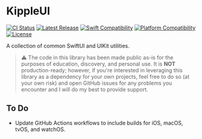 # KippleUI

[![CI Status](https://github.com/swift-kipple/UI/actions/workflows/build.yml/badge.svg)](https://github.com/swift-kipple/UI/actions/workflows/build.yml)
[![Latest Release](https://img.shields.io/github/v/tag/swift-kipple/UI?color=blue&label=latest)](https://github.com/swift-kipple/UI/tags)
[![Swift Compatibility](https://img.shields.io/endpoint?url=https%3A%2F%2Fswiftpackageindex.com%2Fapi%2Fpackages%2Fswift-kipple%2FUI%2Fbadge%3Ftype%3Dswift-versions)](https://swiftpackageindex.com/swift-kipple/UI)
[![Platform Compatibility](https://img.shields.io/endpoint?url=https%3A%2F%2Fswiftpackageindex.com%2Fapi%2Fpackages%2Fswift-kipple%2FUI%2Fbadge%3Ftype%3Dplatforms)](https://swiftpackageindex.com/swift-kipple/UI)
[![License](https://img.shields.io/github/license/swift-kipple/UI)](https://github.com/swift-kipple/UI/blob/main/LICENSE)

A collection of common SwiftUI and UIKit utilities.

> :warning: The code in this library has been made public as-is for the purposes of education, discovery, and personal use. It is **NOT** production-ready; however, if you're interested in leveraging this library as a dependency for your own projects, feel free to do so (at your own risk) and open GitHub issues for any problems you encounter and I will do my best to provide support.

## To Do

- Update GitHub Actions workflows to include builds for iOS, macOS, tvOS, and watchOS.
